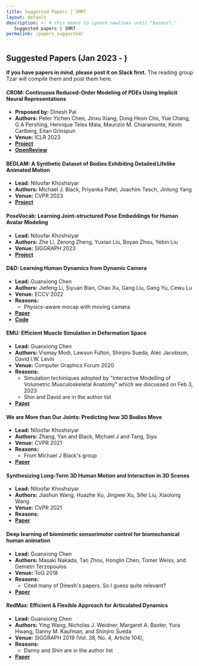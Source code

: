```yaml
---
title: Suggested Papers | SMRT
layout: default
description: >- # this means to ignore newlines until "baseurl:"
   Suggested papers | SMRT
permalink: /papers_suggested/
---
```


## Suggested Papers (Jan 2023 - )

**If you have papers in mind, please post it on Slack first.** The reading group Tzar will compile them and post them here.

#### CROM: Continuous Reduced-Order Modeling of PDEs Using Implicit Neural Representations
* **Proposed by:** Dinesh Pai
* **Authors:** Peter Yichen Chen, Jinxu Xiang, Dong Heon Cho, Yue Chang, G A Pershing, Henrique Teles Maia, Maurizio M. Chiaramonte, Kevin Carlberg, Eitan Grinspun
* **Venue:** ICLR 2023
* [**Project**](https://crom-pde.github.io/)
* [**OpenReview**](https://openreview.net/forum?id=FUORz1tG8Og/)

#### BEDLAM: A Synthetic Dataset of Bodies Exhibiting Detailed Lifelike Animated Motion
* **Lead:** Niloofar Khoshsiyar
* **Authors:** Michael J. Black, Priyanka Patel, Joachim Tesch, Jinlong Yang
* **Venue:** CVPR 2023
* [**Project**](https://bedlam.is.tue.mpg.de/)

#### PoseVocab: Learning Joint-structured Pose Embeddings for Human Avatar Modeling
* **Lead:** Niloofar Khoshsiyar
* **Authors:** Zhe Li, Zerong Zheng, Yuxiao Liu, Boyao Zhou, Yebin Liu
* **Venue:** SIGGRAPH 2023
* [**Project**](https://lizhe00.github.io/projects/posevocab/)

#### D&D: Learning Human Dynamics from Dynamic Camera
* **Lead:** Guanxiong Chen
* **Authors:** Jiefeng Li, Siyuan Bian, Chao Xu, Gang Liu, Gang Yu, Cewu Lu
* **Venue:** ECCV 2022
* **Reasons:**
    * Physics-aware mocap with moving camera
* [**Paper**](https://arxiv.org/abs/2209.08790)
* [**Code**](https://github.com/Jeff-sjtu/DnD)

#### EMU: Efficient Muscle Simulation in Deformation Space
* **Lead:** Guanxiong Chen
* **Authors:** Vismay Modi, Lawson Fulton, Shinjiro Sueda, Alec Jacobson, David I.W. Levin
* **Venue:** Computer Graphics Forum 2020
* **Reasons:**
    * Simulation techiniques adopted by "Interactive Modelling of Volumetric Musculoskeletal Anatomy" which we discussed on Feb 3, 2023
    * Shin and David are in the author list
* [**Paper**](https://www.dgp.toronto.edu/projects/efficient-muscles/)

#### We are More than Our Joints: Predicting how 3D Bodies Move
* **Lead:** Niloofar Khoshsiyar
* **Authors:** Zhang, Yan and Black, Michael J and Tang, Siyu
* **Venue:** CVPR 2021
* **Reasons:**
    * From Michael J Black's group
* [**Paper**](https://yz-cnsdqz.github.io/eigenmotion/MOJO/index.html/)

#### Synthesizing Long-Term 3D Human Motion and Interaction in 3D Scenes
* **Lead:** Niloofar Khoshsiyar
* **Authors:** Jiashun Wang, Huazhe Xu, Jingwei Xu, Sifei Liu, Xiaolong Wang
* **Venue:** CVPR 2021
* **Reasons:**
* [**Paper**](https://jiashunwang.github.io/Long-term-Motion-in-3D-Scenes/)

#### Deep learning of biomimetic sensorimotor control for biomechanical human animation
* **Lead:** Guanxiong Chen
* **Authors:** Masaki Nakada, Tao Zhou, Honglin Chen, Tomer Weiss, and Demetri Terzopoulos
* **Venue:** ToG 2018
* **Reasons:**
    * Cited many of Dinesh's papers. So I guess quite relevant?
* [**Paper**](https://dl.acm.org/doi/10.1145/3197517.3201305)

#### RedMax: Efficient & Flexible Approach for Articulated Dynamics
* **Lead:** Guanxiong Chen
* **Authors:** Ying Wang, Nicholas J. Weidner, Margaret A. Baxter, Yura Hwang, Danny M. Kaufman, and Shinjiro Sueda
* **Venue:** SIGGRAPH 2019 (Vol. 38, No. 4, Article 104),
* **Reasons:**
    * Danny and Shin are in the author list
* [**Paper**](http://faculty.cs.tamu.edu/sueda/projects/redmax/)